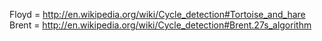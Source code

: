 ﻿Floyd = http://en.wikipedia.org/wiki/Cycle_detection#Tortoise_and_hare
Brent = http://en.wikipedia.org/wiki/Cycle_detection#Brent.27s_algorithm